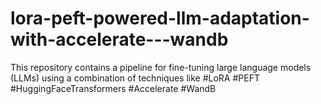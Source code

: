 # lora-peft-powered-llm-adaptation-with-accelerate---wandb
This repository contains a pipeline for fine-tuning large language models (LLMs) using a combination of techniques like #LoRA #PEFT #HuggingFaceTransformers #Accelerate #WandB
